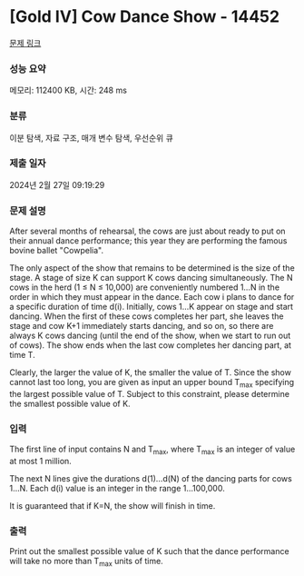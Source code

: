 # [Gold IV] Cow Dance Show - 14452 

[문제 링크](https://www.acmicpc.net/problem/14452) 

### 성능 요약

메모리: 112400 KB, 시간: 248 ms

### 분류

이분 탐색, 자료 구조, 매개 변수 탐색, 우선순위 큐

### 제출 일자

2024년 2월 27일 09:19:29

### 문제 설명

<p>After several months of rehearsal, the cows are just about ready to put on their annual dance performance; this year they are performing the famous bovine ballet "Cowpelia".</p>

<p>The only aspect of the show that remains to be determined is the size of the stage. A stage of size K can support K cows dancing simultaneously. The N cows in the herd (1 ≤ N ≤ 10,000) are conveniently numbered 1…N in the order in which they must appear in the dance. Each cow i plans to dance for a specific duration of time d(i). Initially, cows 1…K appear on stage and start dancing. When the first of these cows completes her part, she leaves the stage and cow K+1 immediately starts dancing, and so on, so there are always K cows dancing (until the end of the show, when we start to run out of cows). The show ends when the last cow completes her dancing part, at time T.</p>

<p>Clearly, the larger the value of K, the smaller the value of T. Since the show cannot last too long, you are given as input an upper bound T<sub>max</sub> specifying the largest possible value of T. Subject to this constraint, please determine the smallest possible value of K.</p>

### 입력 

 <p>The first line of input contains N and T<sub>max</sub>, where T<sub>max</sub> is an integer of value at most 1 million.</p>

<p>The next N lines give the durations d(1)…d(N) of the dancing parts for cows 1…N. Each d(i) value is an integer in the range 1…100,000.</p>

<p>It is guaranteed that if K=N, the show will finish in time.</p>

<p> </p>

### 출력 

 <p>Print out the smallest possible value of K such that the dance performance will take no more than T<sub>max</sub> units of time.</p>

